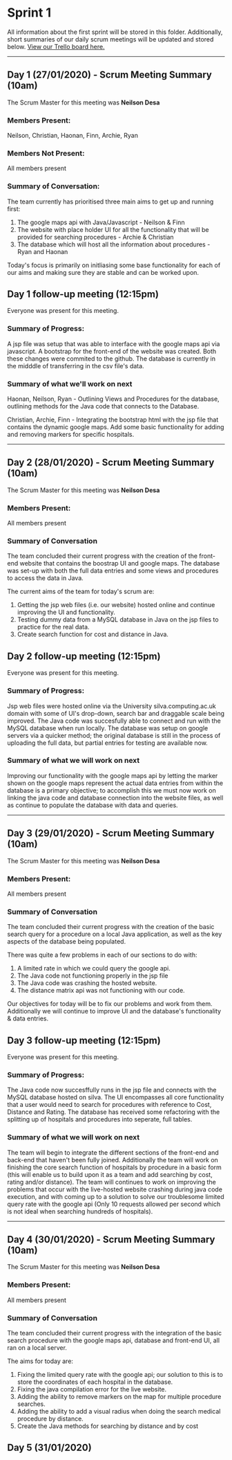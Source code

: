 # Sprint 1
All information about the first sprint will be stored in this folder. Additionally, short summaries of our daily scrum meetings will be updated and stored below. [View our Trello board here.](https://trello.com/b/cFd1UodL/ac31007-agile-project)

---
## Day 1 (27/01/2020) - Scrum Meeting Summary (10am)
The Scrum Master for this meeting was **Neilson Desa**

### Members Present:
Neilson, Christian, Haonan, Finn, Archie, Ryan

### Members Not Present:
All members present

### Summary of Conversation:
The team currently has prioritised three main aims to get up and running first:
1. The google maps api with Java/Javascript - Neilson & Finn
2. The website with place holder UI for all the functionality that will be provided for searching procedures - Archie & Christian
3. The database which will host all the information about procedures - Ryan and Haonan

Today's focus is primarily on initliasing some base functionality for each of our aims and making sure they are stable and can be worked upon.

## Day 1 follow-up meeting (12:15pm)
Everyone was present for this meeting.

### Summary of Progress:
A jsp file was setup that was able to interface with the google maps api via javascript. A bootstrap for the front-end of the website was created. Both these changes were commited to the github. The database is currently in the midddle of transferring in the csv file's data.

### Summary of what we'll work on next
Haonan, Neilson, Ryan - Outlining Views and Procedures for the database, outlining methods for the Java code that connects to the Database.

Christian, Archie, Finn - Integrating the bootstrap html with the jsp file that contains the dynamic google maps. Add some basic functionality for adding and removing markers for specific hospitals.

---
## Day 2 (28/01/2020) - Scrum Meeting Summary (10am)
The Scrum Master for this meeting was **Neilson Desa**

### Members Present:
All members present 

### Summary of Conversation
The team concluded their current progress with the creation of the front-end website that contains the boostrap UI and google maps. The database was set-up with both the full data entries and some views and procedures to access the data in Java.

The current aims of the team for today's scrum are:
1. Getting the jsp web files (i.e. our website) hosted online and continue improving the UI and functionality.
2. Testing dummy data from a MySQL database in Java on the jsp files to practice for the real data.
3. Create search function for cost and distance in Java.

## Day 2 follow-up meeting (12:15pm)
Everyone was present for this meeting.

### Summary of Progress:
Jsp web files were hosted online via the University silva.computing.ac.uk domain with some of UI's drop-down, search bar and draggable scale being improved. The Java code was succesfully able to connect and run with the MySQL database when run locally. The database was setup on google servers via a quicker method; the original database is still in the process of uploading the full data, but partial entries for testing are available now.

### Summary of what we will work on next
Improving our functionality with the google maps api by letting the marker shown on the google maps represent the actual data entries from within the database is a primary objective; to accomplish this we must now work on linking the java code and database connection into the website files, as well as continue to populate the database with data and queries. 

---
## Day 3 (29/01/2020) - Scrum Meeting Summary (10am)
The Scrum Master for this meeting was **Neilson Desa**

### Members Present:
All members present

### Summary of Conversation
The team concluded their current progress with the creation of the basic search query for a procedure on a local Java application, as well as the key aspects of the database being populated. 

There was quite a few problems in each of our sections to do with:
1. A limited rate in which we could query the google api.
2. The Java code not functioning properly in the jsp file
3. The Java code was crashing the hosted website.
4. The distance matrix api was not functioning with our code.

Our objectives for today will be to fix our problems and work from them. Additionally we will continue to improve UI and the database's functionality & data entries.

## Day 3 follow-up meeting (12:15pm)
Everyone was present for this meeting.

### Summary of Progress:
The Java code now succesffully runs in the jsp file and connects with the MySQL database hosted on silva. The UI encompasses all core functionality that a user would need to search for procedures with reference to Cost, Distance and Rating. The database has received some refactoring with the splitting up of hospitals and procedures into seperate, full tables.

### Summary of what we will work on next
The team will begin to integrate the different sections of the front-end and back-end that haven't been fully joined. Additionally the team will work on finishing the core search function of hospitals by procedure in a basic form (this will enable us to build upon it as a team and add searching by cost, rating and/or distance). The team will continues to work on improving the problems that occur with the live-hosted website crashing during java code execution, and with coming up to a solution to solve our troublesome limited query rate with the google api (Only 10 requests allowed per second which is not ideal when searching hundreds of hospitals).

---
## Day 4 (30/01/2020) - Scrum Meeting Summary (10am)
The Scrum Master for this meeting was **Neilson Desa**

### Members Present:
All members present

### Summary of Conversation
The team concluded their current progress with the integration of the basic search procedure with the google maps api, database and front-end UI, all ran on a local server.

The aims for today are:
1. Fixing the limited query rate with the google api; our solution to this is to store the coordinates of each hospital in the database.
2. Fixing the java compilation error for the live website.
3. Adding the ability to remove markers on the map for multiple procedure searches.
4. Adding the ability to add a visual radius when doing the search medical procedure by distance.
5. Create the Java methods for searching by distance and by cost

## Day 5 (31/01/2020) 

